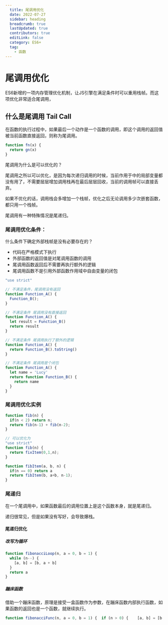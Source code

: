 ```yaml
---
  title: 尾调用优化
  date: 2022-07-27
  sidebar: heading
  breadcrumb: true
  lastUpdated: true
  contributors: true
  editLink: false
  category: ES6+
  tag:
    - 函数
---
```

# 尾调用优化

ES6新增的一项内存管理优化机制，让JS引擎在满足条件时可以重用栈帧。而这项优化非常适合尾调用，

## 什么是尾调用 Tail Call

在函数的执行过程中，如果最后一个动作是一个函数的调用，即这个调用的返回值被当前函数直接返回，则称为尾调用。

```js
function fn(x) {
  return gn(x)
}
```

尾调用为什么是可以优化的？

尾调用之所以可以优化，是因为每次递归调用的时候，当前作用于中的局部变量都没有用了，不需要层层增加调用栈再在最后层层回收，当前的调用帧可以直接丢弃。

如果不优化的话，调用栈会多增加一个栈帧，优化之后无论调用多少次嵌套函数，都只用一个栈帧。

尾调用有一种特殊情况是尾递归。

### 尾调用优化条件：

什么条件下确定外部栈帧是没有必要存在的？

- 代码在严格模式下执行
- 外部函数的返回值是对尾调用函数的调用
- 尾调用函数返回后不需要再执行额外的逻辑
- 尾调用函数不是引用外部函数作用域中自由变量的闭包

```js
"use strict"

// 不满足条件，尾调用没有返回
function Function_A() {
  Function_B();
}

// 不满足条件 尾调用没有直接返回
function Function_A() {
  let result = Function_B()
  return result
}

// 不满足条件 尾调用执行了额外的逻辑
function Function_A() {
  return Function_B().toString()
}

// 不满足条件 尾调用是个闭包
function Function_A() {
  let name = 'Lucy'
  return function Function_B() {
    return name
  }
}
```



### 尾调用优化实例

```js
function fib(n) {
  if(n < 2) return n;
  return fib(n-1) + fib(n-2);
}

// 可以优化为
"use strict"
function fib(n) {
  return fixItem(0,1,n);
}

function fibItem(a, b, n) {
  if(n == 0) return a
  return fibItem(b, a+b, n-1);
}
```



### 尾递归

在一个尾调用中，如果函数最后的调用位置上是这个函数本身，就是尾递归。

递归很常见，但是如果没有写好，会导致爆栈。

#### 尾递归优化

##### 改写为循环

```js
function fibonacciLoop(n, a = 0, b = 1) {  
  while (n--) {
    [a, b] = [b, a + b]
  }
  return a
}
```



##### 蹦床函数

借助一个蹦床函数，原理是接受一盒函数作为参数，在蹦床函数内部执行函数，如果函数的返回也是一个函数，就继续执行。

```js
function fibonacciFunc(n, a = 0, b = 1) {  if (n > 0) {    [a, b] = [b, a + b]    return fibonacciFunc.bind(null, n - 1, a, b)  } else {    return a  }}trampoline(fibonacciFunc(5)) // return 5
```

